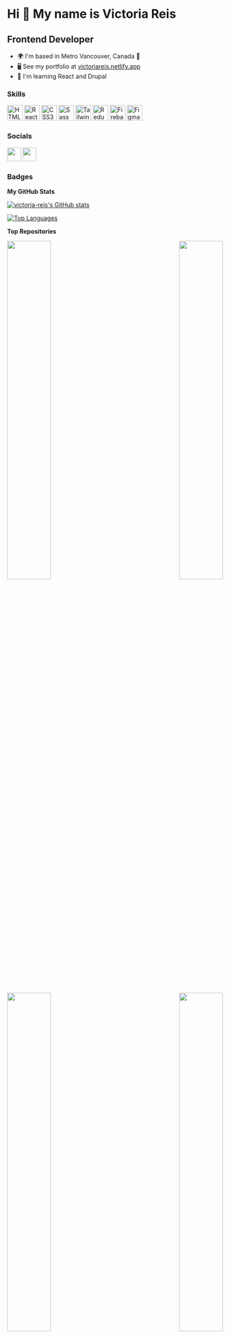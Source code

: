 # Hi 👋 My name is Victoria Reis

## Frontend Developer

- 🌍 I'm based in Metro Vancouver, Canada 🍁
- 🖥️ See my portfolio at [victoriareis.netlify.app](https://victoriareis.netlify.app/)
- 🧠 I'm learning React and Drupal

### Skills

<p align="left">
<a href="https://developer.mozilla.org/en-US/docs/Glossary/HTML5" target="_blank" rel="noreferrer"><img src="https://raw.githubusercontent.com/danielcranney/readme-generator/main/public/icons/skills/html5-colored.svg" width="36" height="36" alt="HTML5" /></a>
<a href="https://reactjs.org/" target="_blank" rel="noreferrer"><img src="https://raw.githubusercontent.com/danielcranney/readme-generator/main/public/icons/skills/react-colored.svg" width="36" height="36" alt="React" /></a>
<a href="https://www.w3.org/TR/CSS/#css" target="_blank" rel="noreferrer"><img src="https://raw.githubusercontent.com/danielcranney/readme-generator/main/public/icons/skills/css3-colored.svg" width="36" height="36" alt="CSS3" /></a>
<a href="https://sass-lang.com/" target="_blank" rel="noreferrer"><img src="https://raw.githubusercontent.com/danielcranney/readme-generator/main/public/icons/skills/sass-colored.svg" width="36" height="36" alt="Sass" /></a>
<a href="https://tailwindcss.com/" target="_blank" rel="noreferrer"><img src="https://raw.githubusercontent.com/danielcranney/readme-generator/main/public/icons/skills/tailwindcss-colored.svg" width="36" height="36" alt="TailwindCSS" /></a>
<a href="https://redux.js.org/" target="_blank" rel="noreferrer"><img src="https://raw.githubusercontent.com/danielcranney/readme-generator/main/public/icons/skills/redux-colored.svg" width="36" height="36" alt="Redux" /></a>
<a href="https://firebase.google.com/" target="_blank" rel="noreferrer"><img src="https://raw.githubusercontent.com/danielcranney/readme-generator/main/public/icons/skills/firebase-colored.svg" width="36" height="36" alt="Firebase" /></a>
<a href="https://www.figma.com/" target="_blank" rel="noreferrer"><img src="https://raw.githubusercontent.com/danielcranney/readme-generator/main/public/icons/skills/figma-colored.svg" width="36" height="36" alt="Figma" /></a>
</p>

### Socials

<p align="left"> <a href="https://www.github.com/victoria-reis" target="_blank" rel="noreferrer"><img src="https://raw.githubusercontent.com/danielcranney/readme-generator/main/public/icons/socials/github.svg" width="32" height="32" /></a> <a href="https://www.linkedin.com/in/-victoriareis/" target="_blank" rel="noreferrer"><img src="https://raw.githubusercontent.com/danielcranney/readme-generator/main/public/icons/socials/linkedin.svg" width="32" height="32" /></a></p>

### Badges

<b>My GitHub Stats</b>

<a href="http://www.github.com/victoria-reis"><img src="https://github-readme-stats.vercel.app/api?username=victoria-reis&theme=nightowl&show_icons=true" alt="victoria-reis's GitHub stats" /></a>

<a href="https://github.com/victoria-reis" align="left"><img src="https://github-readme-stats.vercel.app/api/top-langs/?username=victoria-reis&theme=nightowl&show_icons=true" alt="Top Languages" /></a>

<b>Top Repositories</b>

<div width="100%" align="center"><a href="https://github.com/victoria-reis/e-commerce" align="left"><img align="left" width="45%" src="https://github-readme-stats.vercel.app/api/pin/?username=victoria-reis&repo=e-commerce&theme=nightowl&show_icons=true" /></a><a href="https://github.com/victoria-reis/lizzo-app" align="right"><img align="right" width="45%" src="https://github-readme-stats.vercel.app/api/pin/?username=victoria-reis&repo=lizzo-app&theme=nightowl&show_icons=true" /></a></div><br /><br /><br /><br /><br />

<br /> <br />

<div width="100%" align="center"><a href="https://github.com/victoria-reis/cope-app" align="left"><img align="left" width="45%" src="https://github-readme-stats.vercel.app/api/pin/?username=victoria-reis&repo=cope-app&theme=nightowl&show_icons=true" /></a><a href="https://github.com/victoria-reis/js-quiz-new-design" align="right"><img align="right" width="45%" src="https://github-readme-stats.vercel.app/api/pin/?username=victoria-reis&repo=js-quiz-new-design&theme=nightowl&show_icons=true" /></a></div>
